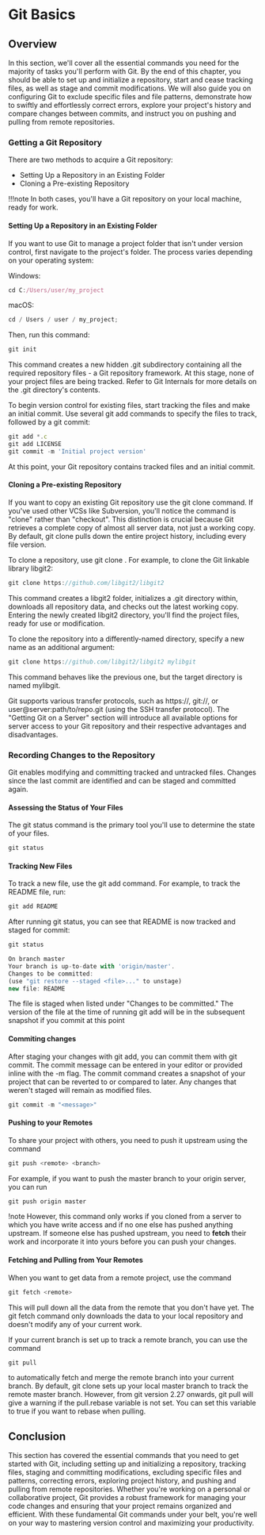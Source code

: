 # Git Basics

## Overview

In this section, we'll cover all the essential commands you need for the majority of tasks you'll perform with Git. By the end of this chapter, you should be able to set up and initialize a repository, start and cease tracking files, as well as stage and commit modifications. We will also guide you on configuring Git to exclude specific files and file patterns, demonstrate how to swiftly and effortlessly correct errors, explore your project's history and compare changes between commits, and instruct you on pushing and pulling from remote repositories.

### Getting a Git Repository

There are two methods to acquire a Git repository:

- Setting Up a Repository in an Existing Folder
- Cloning a Pre-existing Repository

!!!note
    In both cases, you'll have a Git repository on your local machine, ready for work.

#### Setting Up a Repository in an Existing Folder

If you want to use Git to manage a project folder that isn't under version control, first navigate to the project's folder. The process varies depending on your operating system:

Windows:

```js
cd C:/Users/user/my_project
```

macOS:

```js
cd / Users / user / my_project;
```

Then, run this command:

```js
git init
```

This command creates a new hidden .git subdirectory containing all the required repository files - a Git repository framework. At this stage, none of your project files are being tracked. Refer to Git Internals for more details on the .git directory's contents.

To begin version control for existing files, start tracking the files and make an initial commit. Use several git add commands to specify the files to track, followed by a git commit:

```js
git add *.c
git add LICENSE
git commit -m 'Initial project version'
```

At this point, your Git repository contains tracked files and an initial commit.

#### Cloning a Pre-existing Repository

If you want to copy an existing Git repository use the git clone command.
If you've used other VCSs like Subversion, you'll notice the command is "clone" rather than "checkout". This distinction is crucial because Git retrieves a complete copy of almost all server data, not just a working copy. By default, git clone pulls down the entire project history, including every file version.

To clone a repository, use git clone <url>. For example, to clone the Git linkable library libgit2:

```js
git clone https://github.com/libgit2/libgit2
```

This command creates a libgit2 folder, initializes a .git directory within, downloads all repository data, and checks out the latest working copy. Entering the newly created libgit2 directory, you'll find the project files, ready for use or modification.

To clone the repository into a differently-named directory, specify a new name as an additional argument:

```js
git clone https://github.com/libgit2/libgit2 mylibgit
```

This command behaves like the previous one, but the target directory is named mylibgit.

Git supports various transfer protocols, such as https://, git://, or user@server:path/to/repo.git (using the SSH transfer protocol). The "Getting Git on a Server" section will introduce all available options for server access to your Git repository and their respective advantages and disadvantages.

### Recording Changes to the Repository

Git enables modifying and committing tracked and untracked files. Changes since the last commit are identified and can be staged and committed again.

#### Assessing the Status of Your Files

The git status command is the primary tool you'll use to determine the state of your files.

```js
git status
```

#### Tracking New Files

To track a new file, use the git add command. For example, to track the README file, run:

```js
git add README
```

After running git status, you can see that README is now tracked and staged for commit:

```js
git status
```

```js
On branch master
Your branch is up-to-date with 'origin/master'.
Changes to be committed:
(use "git restore --staged <file>..." to unstage)
new file: README
```

The file is staged when listed under "Changes to be committed." The version of the file at the time of running git add will be in the subsequent snapshot if you commit at this point

#### Commiting changes

After staging your changes with git add, you can commit them with git commit.
The commit message can be entered in your editor or provided inline with the -m flag. The commit command creates a snapshot of your project that can be reverted to or compared to later. Any changes that weren't staged will remain as modified files.

```js
git commit -m "<message>"
```

#### Pushing to your Remotes

To share your project with others, you need to push it upstream using the command

```js
git push <remote> <branch>
```

For example, if you want to push the master branch to your origin server, you can run

```js
git push origin master
```

!note
However, this command only works if you cloned from a server to which you have write access and if no one else has pushed anything upstream. If someone else has pushed upstream, you need to **fetch** their work and incorporate it into yours before you can push your changes.

#### Fetching and Pulling from Your Remotes

When you want to get data from a remote project, use the command

```js
git fetch <remote>
```

This will pull down all the data from the remote that you don't have yet. The git fetch command only downloads the data to your local repository and doesn't modify any of your current work.

If your current branch is set up to track a remote branch, you can use the command

```js
git pull
```

to automatically fetch and merge the remote branch into your current branch. By default, git clone sets up your local master branch to track the remote master branch. However, from git version 2.27 onwards, git pull will give a warning if the pull.rebase variable is not set. You can set this variable to true if you want to rebase when pulling.

## Conclusion

This section has covered the essential commands that you need to get started with Git, including setting up and initializing a repository, tracking files, staging and committing modifications, excluding specific files and patterns, correcting errors, exploring project history, and pushing and pulling from remote repositories. Whether you're working on a personal or collaborative project, Git provides a robust framework for managing your code changes and ensuring that your project remains organized and efficient. With these fundamental Git commands under your belt, you're well on your way to mastering version control and maximizing your productivity.
